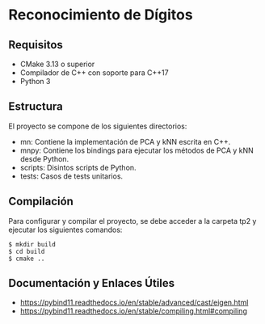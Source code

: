 # Reconocimiento de Dígitos

## Requisitos

- CMake 3.13 o superior
- Compilador de C++ con soporte para C++17
- Python 3

## Estructura
El proyecto se compone de los siguientes directorios:
- mn: Contiene la implementación de PCA y kNN escrita en C++.
- mnpy: Contiene los bindings para ejecutar los métodos de PCA y kNN desde Python.
- scripts: Disintos scripts de Python.
- tests: Casos de tests unitarios.

## Compilación
Para configurar y compilar el proyecto, se debe acceder a la carpeta tp2 y ejecutar los siguientes comandos:

```
$ mkdir build
$ cd build
$ cmake ..
```

## Documentación y Enlaces Útiles

- https://pybind11.readthedocs.io/en/stable/advanced/cast/eigen.html
- https://pybind11.readthedocs.io/en/stable/compiling.html#compiling
